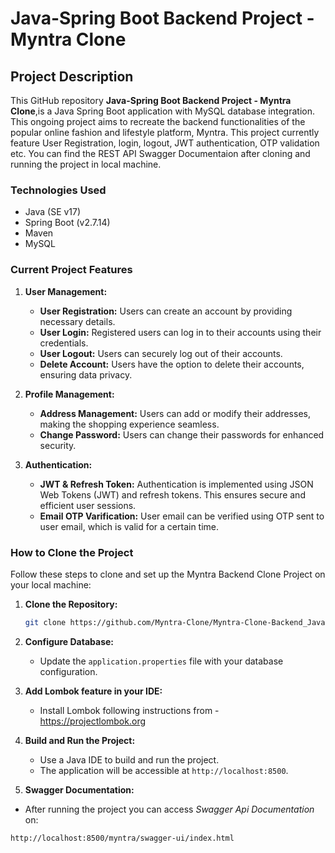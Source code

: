 # Java-Spring Boot Backend Project - Myntra Clone

## Project Description

This GitHub repository **Java-Spring Boot Backend Project - Myntra Clone**,is a Java Spring Boot application with MySQL database integration. This ongoing project aims to recreate the backend functionalities of the popular online fashion and lifestyle platform, Myntra. This project currently feature User Registration, login, logout, JWT authentication, OTP validation etc. You can find the REST API Swagger Documentaion after cloning and running the project in local machine.
### Technologies Used

- Java (SE v17)
- Spring Boot (v2.7.14)
- Maven 
- MySQL

### Current Project Features

1. **User Management:**
   - **User Registration:** Users can create an account by providing necessary details.
   - **User Login:** Registered users can log in to their accounts using their credentials.
   - **User Logout:** Users can securely log out of their accounts.
   - **Delete Account:** Users have the option to delete their accounts, ensuring data privacy.

2. **Profile Management:**
   - **Address Management:** Users can add or modify their addresses, making the shopping experience seamless.
   - **Change Password:** Users can change their passwords for enhanced security.

3. **Authentication:**
   - **JWT & Refresh Token:** Authentication is implemented using JSON Web Tokens (JWT) and refresh tokens. This ensures secure and efficient user sessions.
   - **Email OTP Varification:** User email can be verified using OTP sent to user email, which is valid for a certain time.

### How to Clone the Project

Follow these steps to clone and set up the Myntra Backend Clone Project on your local machine:

1. **Clone the Repository:**
   ```bash
   git clone https://github.com/Myntra-Clone/Myntra-Clone-Backend_JavaSpringBoot.git
   ```
2. **Configure Database:**
   - Update the `application.properties` file with your database configuration.
  
3. **Add Lombok feature in your IDE:**
   
    - Install Lombok following instructions from - https://projectlombok.org

4. **Build and Run the Project:**
   - Use a Java IDE to build and run the project.
   - The application will be accessible at `http://localhost:8500`.
  
 5. **Swagger Documentation:**
   - After running the project you can access _Swagger Api Documentation_ on:
     
    
    http://localhost:8500/myntra/swagger-ui/index.html
    
